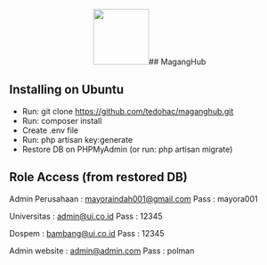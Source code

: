 <p align="center"><img src="http://maganghub.my.id/img/maganghub.png" width="100">## MagangHub</p>

## Installing on Ubuntu
- Run: git clone https://github.com/tedohac/maganghub.git
- Run: composer install
- Create .env file
- Run: php artisan key:generate
- Restore DB on PHPMyAdmin (or run: php artisan migrate)

## Role Access (from restored DB)
Admin Perusahaan : mayoraindah001@gmail.com
Pass : mayora001

Universitas : admin@ui.co.id
Pass : 12345

Dospem : bambang@ui.co.id
Pass : 12345

Admin website : admin@admin.com
Pass : polman
